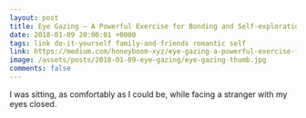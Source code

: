 ```yaml
---
layout: post
title: Eye Gazing — A Powerful Exercise for Bonding and Self-exploration.
date: 2018-01-09 20:00:01 +0000
tags: link do-it-yourself family-and-friends romantic self
link: https://medium.com/honeyboom-xyz/eye-gazing-a-powerful-exercise-for-bonding-and-self-exploration-fe6444a91353
image: /assets/posts/2018-01-09-eye-gazing/eye-gazing-thumb.jpg
comments: false
---
```


I was sitting, as comfortably as I could be, while facing a stranger with my eyes closed.
